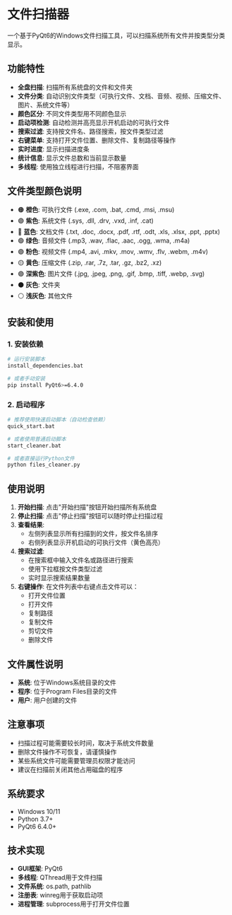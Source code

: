 # 文件扫描器

一个基于PyQt6的Windows文件扫描工具，可以扫描系统所有文件并按类型分类显示。

## 功能特性

- **全盘扫描**: 扫描所有系统盘的文件和文件夹
- **文件分类**: 自动识别文件类型（可执行文件、文档、音频、视频、压缩文件、图片、系统文件等）
- **颜色区分**: 不同文件类型用不同颜色显示
- **启动项检测**: 自动检测并高亮显示开机启动的可执行文件
- **搜索过滤**: 支持按文件名、路径搜索，按文件类型过滤
- **右键菜单**: 支持打开文件位置、删除文件、复制路径等操作
- **实时进度**: 显示扫描进度条
- **统计信息**: 显示文件总数和当前显示数量
- **多线程**: 使用独立线程进行扫描，不阻塞界面

## 文件类型颜色说明

- 🟠 **橙色**: 可执行文件 (.exe, .com, .bat, .cmd, .msi, .msu)
- 🟣 **紫色**: 系统文件 (.sys, .dll, .drv, .vxd, .inf, .cat)
- 🔵 **蓝色**: 文档文件 (.txt, .doc, .docx, .pdf, .rtf, .odt, .xls, .xlsx, .ppt, .pptx)
- 🟢 **绿色**: 音频文件 (.mp3, .wav, .flac, .aac, .ogg, .wma, .m4a)
- 🟣 **粉色**: 视频文件 (.mp4, .avi, .mkv, .mov, .wmv, .flv, .webm, .m4v)
- 🟡 **黄色**: 压缩文件 (.zip, .rar, .7z, .tar, .gz, .bz2, .xz)
- 🟣 **深紫色**: 图片文件 (.jpg, .jpeg, .png, .gif, .bmp, .tiff, .webp, .svg)
- ⚫ **灰色**: 文件夹
- ⚪ **浅灰色**: 其他文件

## 安装和使用

### 1. 安装依赖

```bash
# 运行安装脚本
install_dependencies.bat

# 或者手动安装
pip install PyQt6>=6.4.0
```

### 2. 启动程序

```bash
# 推荐使用快速启动脚本（自动检查依赖）
quick_start.bat

# 或者使用普通启动脚本
start_cleaner.bat

# 或者直接运行Python文件
python files_cleaner.py
```

## 使用说明

1. **开始扫描**: 点击"开始扫描"按钮开始扫描所有系统盘
2. **停止扫描**: 点击"停止扫描"按钮可以随时停止扫描过程
3. **查看结果**: 
   - 左侧列表显示所有扫描到的文件，按文件名排序
   - 右侧列表显示开机启动的可执行文件（黄色高亮）
4. **搜索过滤**: 
   - 在搜索框中输入文件名或路径进行搜索
   - 使用下拉框按文件类型过滤
   - 实时显示搜索结果数量
5. **右键操作**: 在文件列表中右键点击文件可以：
   - 打开文件位置
   - 打开文件
   - 复制路径
   - 复制文件
   - 剪切文件
   - 删除文件

## 文件属性说明

- **系统**: 位于Windows系统目录的文件
- **程序**: 位于Program Files目录的文件
- **用户**: 用户创建的文件

## 注意事项

- 扫描过程可能需要较长时间，取决于系统文件数量
- 删除文件操作不可恢复，请谨慎操作
- 某些系统文件可能需要管理员权限才能访问
- 建议在扫描前关闭其他占用磁盘的程序

## 系统要求

- Windows 10/11
- Python 3.7+
- PyQt6 6.4.0+

## 技术实现

- **GUI框架**: PyQt6
- **多线程**: QThread用于文件扫描
- **文件系统**: os.path, pathlib
- **注册表**: winreg用于获取启动项
- **进程管理**: subprocess用于打开文件位置 